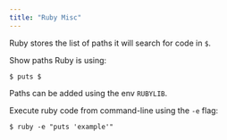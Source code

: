 ```yaml
---
title: "Ruby Misc"
---
```


Ruby stores the list of paths it will search for code in `$`.

Show paths Ruby is using:

```
$ puts $
```

Paths can be added using the env `RUBYLIB`.

Execute ruby code from command-line using the `-e` flag:

```
$ ruby -e "puts 'example'"
```